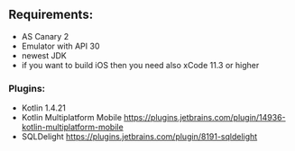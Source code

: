 ## Requirements:

* AS Canary 2
* Emulator with API 30
* newest JDK
* if you want to build iOS then you need also xCode 11.3 or higher

### Plugins:

* Kotlin 1.4.21
* Kotlin Multiplatform Mobile https://plugins.jetbrains.com/plugin/14936-kotlin-multiplatform-mobile
* SQLDelight https://plugins.jetbrains.com/plugin/8191-sqldelight
